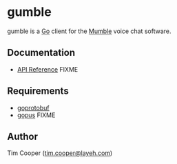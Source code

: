 # gumble

gumble is a [Go](https://golang.org/) client for the [Mumble](http://mumble.info) voice chat software.

## Documentation

- [API Reference](https://godoc.org/github.com/-----/gumble) FIXME

## Requirements

- [goprotobuf](https://code.google.com/p/goprotobuf/)
- [gopus](https://github.com/-----/gopus) FIXME

## Author

Tim Cooper (<tim.cooper@layeh.com>)
